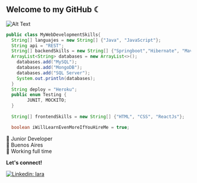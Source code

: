 <h2> Welcome to my GitHub ☾  </h2>

<!-- ![canva](https://user-images.githubusercontent.com/59573205/110562710-c8a71480-8128-11eb-8cb9-37f58eca8503.png)
 -->
 
 ![Alt Text](https://64.media.tumblr.com/00fd4c4a37906b2be269537acff6c957/4e599b9639b995f9-4c/s640x960/7a676026e897a3684bb86bf7f21c407ad6bee8ba.gifv)

```java 
public class MyWebDevelopmentSkills{
  String[] languajes = new String[] {"Java", "JavaScript"}; 
  String api = "REST";
  String[] backendSkills = new String[] {"Springboot","Hibernate", "Maven", "Spring Security", "JSON Web Token"};
  ArrayList<String> databases = new ArrayList<>();
    databases.add("MySQL");
    databases.add("MongoDB");
    databases.add("SQL Server");
    System.out.println(databases);
  }
  String deploy = "Heroku"; 
  public enum Testing {
        JUNIT, MOCKITO;
  }
  
  String[] frontendSkills = new String[] {"HTML", "CSS", "ReactJs"};

  boolean iWillLearnEvenMoreIfYouHireMe = true; 

```
🔮 Junior Developer<br>
🏡 Buenos Aires<br>
📡 Working full time <br>

**Let's connect!** 

[![Linkedin: Iara](https://img.shields.io/badge/-Iara-blue?style=flat-square&logo=Linkedin&logoColor=white&link=https://www.linkedin.com/in/iararoldan/)](https://www.linkedin.com/in/iararoldan/)

